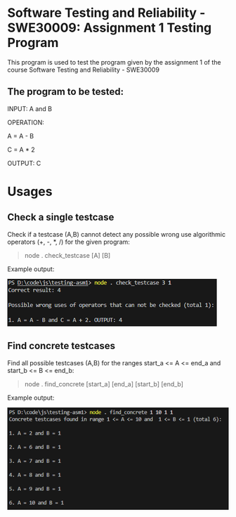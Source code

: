 # Software Testing and Reliability - SWE30009: Assignment 1 Testing Program
This program is used to test the program given by the assignment 1 of the course Software Testing and Reliability - SWE30009
## The program to be tested: 
INPUT: A and B

OPERATION:

A = A - B

C = A * 2

OUTPUT: C
# Usages
## Check a single testcase
Check if a testcase (A,B) cannot detect any possible wrong use algorithmic operators (+, -, *, /) for the given program:
> node . check_testcase [A] [B]

Example output:

![check_testcase](image.png)
## Find concrete testcases
Find all possible testcases (A,B) for the ranges start_a <= A <= end_a and start_b <= B <= end_b:
> node . find_concrete [start_a] [end_a] [start_b] [end_b]

Example output:

![find_concrete](image-1.png)

